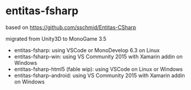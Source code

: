 # entitas-fsharp 

based on https://github.com/sschmid/Entitas-CSharp

migrated from Unity3D to MonoGame 3.5

* entitas-fsharp: using VSCode or MonoDevelop 6.3 on Linux
* entitas-fsharp-win: using VS Community 2015 with Xamarin addin on Windows
* entitas-fsharp-html5 (fable wip): using VSCode on Linux or Windows
* entitas-fsharp-android: using VS Community 2015 with Xamarin addin on Windows

